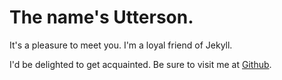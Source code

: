 
# The name's Utterson. 

It's a pleasure to meet you. I'm a loyal friend of Jekyll. 

I'd be delighted to get acquainted. Be sure to visit me at [Github](http://utterson.alidcastano.com/).